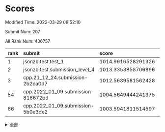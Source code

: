 # Scores

Modified Time: 2022-03-29 08:52:10

Submit Num: 207

All Rank Num: 436757

| rank |               submit               |       score        |       sigma        | pk_num |
| :--- | :--------------------------------- | :----------------- | :----------------- | :----- |
| 1    | jsonzb.test.test_1                 | 1014.9916528291326 | 0.8670571998095483 | 8438   |
| 2    | jsonzb.test.submission_level_4     | 1013.3353858706896 | 0.8611853952653014 | 8437   |
| 3    | cpp.21_12_24.submission-2b2ea0d7   | 1012.5639581562428 | 0.7912668993269131 | 8441   |
| 54   | cpp.2022_01_09.submission-816672bd | 1004.5649444241375 | 0.7277852141404106 | 8437   |
| 66   | cpp.2022_01_09.submission-5b0e3de2 | 1003.5941811514597 | 0.7200316676209174 | 8436   |


<details>
<summary>全部</summary>

| rank |                 submit                 |       score        |       sigma        | pk_num |
| :--- | :------------------------------------- | :----------------- | :----------------- | :----- |
| 1    | jsonzb.test.test_1                     | 1014.9916528291326 | 0.8670571998095483 | 8438   |
| 2    | jsonzb.test.submission_level_4         | 1013.3353858706896 | 0.8611853952653014 | 8437   |
| 3    | cpp.21_12_24.submission-2b2ea0d7       | 1012.5639581562428 | 0.7912668993269131 | 8441   |
| 4    | gobigger.level_3.submission_level_3_8  | 1012.0130322783347 | 0.7786695140782324 | 8435   |
| 5    | gobigger.level_3.submission_level_3_24 | 1011.6727875289502 | 0.7617867069178273 | 8440   |
| 6    | gobigger.level_3.submission_level_3_43 | 1011.6294725355725 | 0.7870142491950081 | 8441   |
| 7    | gobigger.level_3.submission_level_3_3  | 1011.5934303037437 | 0.7964430474353008 | 8444   |
| 8    | gobigger.level_3.submission_level_3_40 | 1011.4563552385791 | 0.7899086642326757 | 8438   |
| 9    | gobigger.level_3.submission_level_3_34 | 1011.4260712814532 | 0.7947842469237087 | 8447   |
| 10   | gobigger.level_3.submission_level_3_6  | 1011.3201727753512 | 0.8341634176266944 | 8438   |
| 11   | gobigger.level_3.submission_level_3_22 | 1011.2489096698285 | 0.7670272546088791 | 8436   |
| 12   | gobigger.level_3.submission_level_3_47 | 1011.2237547048277 | 0.7604103412018728 | 8439   |
| 13   | gobigger.level_3.submission_level_3_17 | 1011.1604550192485 | 0.774763728420389  | 8443   |
| 14   | gobigger.level_3.submission_level_3_5  | 1011.095894850843  | 0.7707691544400793 | 8439   |
| 15   | gobigger.level_3.submission_level_3_16 | 1010.9939334429273 | 0.766840118064205  | 8436   |
| 16   | gobigger.level_3.submission_level_3_25 | 1010.9733879327028 | 0.7795937131804895 | 8440   |
| 17   | gobigger.level_3.submission_level_3_12 | 1010.9225321570866 | 0.7838174553284001 | 8439   |
| 18   | gobigger.level_3.submission_level_3_37 | 1010.7763727149861 | 0.7582236689267414 | 8443   |
| 19   | gobigger.level_3.submission_level_3_45 | 1010.7540298436243 | 0.7769233274567316 | 8432   |
| 20   | gobigger.level_3.submission_level_3_15 | 1010.590474775815  | 0.7437365881414049 | 8438   |
| 21   | gobigger.level_3.submission_level_3_13 | 1010.4115092775378 | 0.7862060410946929 | 8435   |
| 22   | gobigger.level_3.submission_level_3_42 | 1010.3424416661964 | 0.7606356238822746 | 8440   |
| 23   | gobigger.level_3.submission_level_3_27 | 1010.2906366942957 | 0.7632107034318011 | 8446   |
| 24   | gobigger.level_3.submission_level_3_31 | 1010.2876090550726 | 0.7622944593888318 | 8445   |
| 25   | gobigger.level_3.submission_level_3_29 | 1010.2710184309951 | 0.7426441393728503 | 8436   |
| 26   | gobigger.level_3.submission_level_3_44 | 1010.2263005466613 | 0.7436694200708815 | 8437   |
| 27   | gobigger.level_3.submission_level_3_48 | 1010.1947585443363 | 0.7578894497276534 | 8441   |
| 28   | gobigger.level_3.submission_level_3_20 | 1010.1167879883451 | 0.7671480100405073 | 8440   |
| 29   | gobigger.level_3.submission_level_3_19 | 1010.0395457759656 | 0.75588587467554   | 8438   |
| 30   | gobigger.level_3.submission_level_3_9  | 1010.0189235290248 | 0.7692922803175165 | 8439   |
| 31   | gobigger.level_3.submission_level_3_1  | 1010.0121316099663 | 0.7556012310378032 | 8441   |
| 32   | gobigger.level_3.submission_level_3_18 | 1009.8944798076246 | 0.7390116623411195 | 8441   |
| 33   | gobigger.level_3.submission_level_3_14 | 1009.7917172251192 | 0.7545300615213557 | 8441   |
| 34   | gobigger.level_3.submission_level_3_11 | 1009.7822650986992 | 0.7696146231557701 | 8441   |
| 35   | gobigger.level_3.submission_level_3_46 | 1009.7434206375779 | 0.7504442653534326 | 8443   |
| 36   | gobigger.level_3.submission_level_3_32 | 1009.6332805511581 | 0.7545642340206876 | 8436   |
| 37   | gobigger.level_3.submission_level_3_0  | 1009.6163141645624 | 0.7523303586022932 | 8441   |
| 38   | gobigger.level_3.submission_level_3_33 | 1009.5076511017567 | 0.7608635829999001 | 8439   |
| 39   | gobigger.level_3.submission_level_3_10 | 1009.4790452859371 | 0.7376790288355513 | 8438   |
| 40   | gobigger.level_3.submission_level_3_2  | 1009.4778009363284 | 0.7399513405513344 | 8438   |
| 41   | gobigger.level_3.submission_level_3_7  | 1009.3659809747699 | 0.7597168546150848 | 8440   |
| 42   | gobigger.level_3.submission_level_3_4  | 1009.3475401606548 | 0.7434955252223713 | 8438   |
| 43   | gobigger.level_3.submission_level_3_23 | 1009.2398930932533 | 0.7476992435540711 | 8438   |
| 44   | gobigger.level_3.submission_level_3_35 | 1009.1881955598309 | 0.7391388861469956 | 8442   |
| 45   | gobigger.level_3.submission_level_3_39 | 1009.1797754233572 | 0.7364026467202635 | 8439   |
| 46   | gobigger.level_3.submission_level_3_28 | 1009.0603000951277 | 0.7389098482216915 | 8440   |
| 47   | gobigger.level_3.submission_level_3_41 | 1009.055066968412  | 0.7514285866756187 | 8438   |
| 48   | gobigger.level_3.submission_level_3_30 | 1008.9123326288654 | 0.7464784076325578 | 8436   |
| 49   | gobigger.level_3.submission_level_3_49 | 1008.5179788489825 | 0.7288636005569523 | 8440   |
| 50   | gobigger.level_3.submission_level_3_26 | 1008.2409546433976 | 0.7504148230545656 | 8440   |
| 51   | gobigger.level_3.submission_level_3_38 | 1008.1845027074497 | 0.7262711206971412 | 8440   |
| 52   | gobigger.level_3.submission_level_3_36 | 1008.0779406165143 | 0.7322194363127354 | 8439   |
| 53   | gobigger.level_3.submission_level_3_21 | 1007.8752184539385 | 0.7403000068536073 | 8442   |
| 54   | cpp.2022_01_09.submission-816672bd     | 1004.5649444241375 | 0.7277852141404106 | 8437   |
| 55   | gobigger.level_1.submission_level_1_42 | 1004.4806294991165 | 0.7189736403435117 | 8438   |
| 56   | gobigger.level_1.submission_level_1_1  | 1004.3788063415134 | 0.7187952816192006 | 8446   |
| 57   | gobigger.level_1.submission_level_1_41 | 1004.3531450999526 | 0.7346756873147527 | 8437   |
| 58   | gobigger.level_1.submission_level_1_45 | 1004.3310607040041 | 0.7269473829154135 | 8441   |
| 59   | gobigger.level_1.submission_level_1_43 | 1004.0827724232191 | 0.700470107590826  | 8442   |
| 60   | gobigger.level_1.submission_level_1_13 | 1004.0654463231401 | 0.7219250879754141 | 8440   |
| 61   | gobigger.level_1.submission_level_1_47 | 1003.9682416088282 | 0.7273967065057565 | 8441   |
| 62   | gobigger.level_1.submission_level_1_23 | 1003.9638956134648 | 0.7227710358720346 | 8440   |
| 63   | gobigger.level_1.submission_level_1_4  | 1003.8188754486165 | 0.7209352854649871 | 8442   |
| 64   | gobigger.level_1.submission_level_1_24 | 1003.6847903716707 | 0.7226381433096286 | 8445   |
| 65   | gobigger.level_1.submission_level_1_37 | 1003.6539915895282 | 0.7165249443492547 | 8441   |
| 66   | cpp.2022_01_09.submission-5b0e3de2     | 1003.5941811514597 | 0.7200316676209174 | 8436   |
| 67   | gobigger.level_1.submission_level_1_33 | 1003.4894405497406 | 0.711866215889791  | 8445   |
| 68   | gobigger.level_1.submission_level_1_25 | 1003.4747310159325 | 0.7146768668732105 | 8440   |
| 69   | gobigger.level_1.submission_level_1_6  | 1003.4304901576421 | 0.7155843563866027 | 8436   |
| 70   | gobigger.level_1.submission_level_1_8  | 1003.4263327473251 | 0.7173834289100993 | 8441   |
| 71   | gobigger.level_1.submission_level_1_46 | 1003.3521868516923 | 0.7210205667934161 | 8441   |
| 72   | gobigger.level_1.submission_level_1_36 | 1003.3302938704376 | 0.7218542688101417 | 8440   |
| 73   | gobigger.level_1.submission_level_1_28 | 1003.2674167983954 | 0.711363939791639  | 8435   |
| 74   | gobigger.level_1.submission_level_1_44 | 1003.2568223335761 | 0.7027030647504147 | 8439   |
| 75   | gobigger.level_1.submission_level_1_20 | 1003.243915860022  | 0.7317974426774141 | 8440   |
| 76   | gobigger.level_1.submission_level_1_5  | 1003.2312668337592 | 0.71854886203894   | 8444   |
| 77   | gobigger.level_1.submission_level_1_0  | 1003.1829927071396 | 0.7094797868837934 | 8437   |
| 78   | gobigger.level_1.submission_level_1_31 | 1003.1656610695513 | 0.701585975135862  | 8434   |
| 79   | gobigger.level_1.submission_level_1_34 | 1003.1638904339911 | 0.7125835209627497 | 8440   |
| 80   | gobigger.level_1.submission_level_1_10 | 1003.134716950686  | 0.7121905078335279 | 8434   |
| 81   | gobigger.level_1.submission_level_1_7  | 1003.1190258668057 | 0.7122310177060167 | 8441   |
| 82   | gobigger.level_1.submission_level_1_11 | 1003.1007789005182 | 0.7188866747435696 | 8444   |
| 83   | gobigger.level_1.submission_level_1_21 | 1003.0341977844467 | 0.7168571021788291 | 8437   |
| 84   | gobigger.level_1.submission_level_1_49 | 1003.024508133256  | 0.7101366084423838 | 8437   |
| 85   | gobigger.level_1.submission_level_1_26 | 1003.0203755273925 | 0.7154001313086602 | 8439   |
| 86   | gobigger.level_1.submission_level_1_30 | 1002.9978721985706 | 0.7214498689071474 | 8440   |
| 87   | gobigger.level_1.submission_level_1_22 | 1002.970144189492  | 0.704611180446639  | 8442   |
| 88   | gobigger.level_1.submission_level_1_39 | 1002.9649148028891 | 0.7090537116625718 | 8441   |
| 89   | gobigger.level_1.submission_level_1_48 | 1002.9251747451892 | 0.7155356426468426 | 8442   |
| 90   | gobigger.level_1.submission_level_1_12 | 1002.8707897173174 | 0.7233750831075948 | 8438   |
| 91   | gobigger.level_1.submission_level_1_17 | 1002.8457068941714 | 0.7204671026155786 | 8440   |
| 92   | gobigger.level_1.submission_level_1_27 | 1002.8221325985008 | 0.7254201511074069 | 8440   |
| 93   | gobigger.level_1.submission_level_1_16 | 1002.6056597215687 | 0.7124178764351197 | 8440   |
| 94   | gobigger.level_1.submission_level_1_40 | 1002.5541963770083 | 0.7110547381007999 | 8440   |
| 95   | gobigger.level_1.submission_level_1_9  | 1002.5496997954921 | 0.6979859932678002 | 8440   |
| 96   | gobigger.level_1.submission_level_1_19 | 1002.5412216228718 | 0.7188836352886508 | 8440   |
| 97   | gobigger.level_1.submission_level_1_29 | 1002.3515938234765 | 0.7085841120798021 | 8441   |
| 98   | gobigger.level_1.submission_level_1_2  | 1002.3312047030747 | 0.7122161726831006 | 8440   |
| 99   | gobigger.level_1.submission_level_1_14 | 1002.292626205661  | 0.6985794100696686 | 8441   |
| 100  | gobigger.level_1.submission_level_1_3  | 1002.2218683413563 | 0.7127154333492591 | 8437   |
| 101  | gobigger.level_1.submission_level_1_18 | 1002.1711000983314 | 0.7154406156851973 | 8437   |
| 102  | gobigger.level_1.submission_level_1_35 | 1002.1671670547015 | 0.7178798752477497 | 8443   |
| 103  | gobigger.level_1.submission_level_1_32 | 1002.1651496182733 | 0.7176767433913428 | 8444   |
| 104  | gobigger.level_1.submission_level_1_38 | 1002.1619995323124 | 0.7262142896239583 | 8436   |
| 105  | gobigger.level_1.submission_level_1_15 | 1001.9248344205015 | 0.7150093007900534 | 8439   |
| 106  | gobigger.random.submission_random_40   | 997.5945348313829  | 0.7098286759857654 | 8444   |
| 107  | gobigger.random.submission_random_27   | 997.3840981572127  | 0.6948507880979949 | 8442   |
| 108  | gobigger.random.submission_random_19   | 997.3440732445413  | 0.7039698778417119 | 8439   |
| 109  | gobigger.random.submission_random_3    | 996.9286578046327  | 0.7161785992717505 | 8446   |
| 110  | gobigger.random.submission_random_37   | 996.8435131647142  | 0.70574729390185   | 8439   |
| 111  | gobigger.random.submission_random_6    | 996.8123858930115  | 0.7159467214230252 | 8437   |
| 112  | gobigger.random.submission_random_22   | 996.6862555204798  | 0.7212557831244516 | 8441   |
| 113  | gobigger.random.submission_random_44   | 996.6253100810321  | 0.699409071367615  | 8445   |
| 114  | gobigger.random.submission_random_9    | 996.6137396867159  | 0.7010824753704974 | 8435   |
| 115  | gobigger.random.submission_random_26   | 996.5871954137464  | 0.6990856505715722 | 8440   |
| 116  | gobigger.random.submission_random_10   | 996.4756224530564  | 0.7112125060051706 | 8438   |
| 117  | gobigger.random.submission_random_28   | 996.4479235230766  | 0.695876622608996  | 8439   |
| 118  | gobigger.random.submission_random_11   | 996.3815511970877  | 0.7210569214228019 | 8440   |
| 119  | gobigger.random.submission_random_39   | 996.3111628027767  | 0.7237036290474571 | 8442   |
| 120  | gobigger.random.submission_random_46   | 996.2857940464312  | 0.6974082866909974 | 8440   |
| 121  | gobigger.random.submission_random_4    | 996.2226251993744  | 0.7179911138532301 | 8445   |
| 122  | gobigger.random.submission_random_16   | 996.2050841041134  | 0.7068596452766364 | 8442   |
| 123  | gobigger.random.submission_random_13   | 996.1596629483265  | 0.7122064256058075 | 8436   |
| 124  | gobigger.random.submission_random_33   | 996.1364872983445  | 0.716559056208239  | 8440   |
| 125  | gobigger.random.submission_random_36   | 996.1063030679733  | 0.6948156243352982 | 8442   |
| 126  | gobigger.random.submission_random_7    | 996.1028007228311  | 0.7167049800080691 | 8440   |
| 127  | gobigger.random.submission_random_41   | 996.0909707162383  | 0.7150727856049653 | 8444   |
| 128  | gobigger.random.submission_random_38   | 996.0658105742784  | 0.7214499585424416 | 8441   |
| 129  | gobigger.random.submission_random_20   | 996.0515197954935  | 0.7187443282039161 | 8446   |
| 130  | gobigger.random.submission_random_0    | 996.0356302136611  | 0.7043511390645072 | 8439   |
| 131  | gobigger.random.submission_random_18   | 996.0096594697467  | 0.7007223274953674 | 8446   |
| 132  | gobigger.random.submission_random_12   | 996.006438424503   | 0.6995120266202817 | 8437   |
| 133  | gobigger.random.submission_random_21   | 995.9973949172557  | 0.7114978828485439 | 8438   |
| 134  | gobigger.random.submission_random_2    | 995.9723052436924  | 0.7112036055026488 | 8440   |
| 135  | gobigger.random.submission_random_43   | 995.9717637406293  | 0.7123789243796949 | 8442   |
| 136  | gobigger.random.submission_random_30   | 995.9116861005114  | 0.7123059321318502 | 8447   |
| 137  | gobigger.random.submission_random_49   | 995.797367885667   | 0.7091827016519058 | 8437   |
| 138  | gobigger.random.submission_random_48   | 995.7513507663873  | 0.7155770361894312 | 8442   |
| 139  | gobigger.random.submission_random_31   | 995.6563931745819  | 0.7115074307179128 | 8447   |
| 140  | gobigger.random.submission_random_47   | 995.6216470570411  | 0.7050831206727478 | 8436   |
| 141  | gobigger.random.submission_random_29   | 995.6152750536019  | 0.7159859153558212 | 8438   |
| 142  | gobigger.random.submission_random_42   | 995.5906072539333  | 0.710098448073127  | 8440   |
| 143  | gobigger.random.submission_random_14   | 995.5677617233937  | 0.7072324542661838 | 8437   |
| 144  | gobigger.random.submission_random_8    | 995.5489523239808  | 0.7044182809212928 | 8433   |
| 145  | gobigger.random.submission_random_25   | 995.4669168570381  | 0.7265098182270902 | 8436   |
| 146  | gobigger.random.submission_random_1    | 995.3624991287004  | 0.7254315784199675 | 8440   |
| 147  | gobigger.random.submission_random_5    | 995.3045860025871  | 0.7171827423627696 | 8438   |
| 148  | gobigger.random.submission_random_17   | 995.2111984092361  | 0.7216537011044147 | 8435   |
| 149  | gobigger.random.submission_random_35   | 995.167668480848   | 0.7206002503351159 | 8441   |
| 150  | gobigger.random.submission_random_15   | 995.1591059006366  | 0.6979627426113285 | 8438   |
| 151  | gobigger.random.submission_random_45   | 995.0854701151869  | 0.7096833964270922 | 8444   |
| 152  | gobigger.random.submission_random_32   | 994.8579924884743  | 0.7117374700336545 | 8440   |
| 153  | gobigger.random.submission_random_24   | 994.8266777644706  | 0.7122489190463396 | 8438   |
| 154  | gobigger.level_2.submission_level_2_1  | 994.8211003543059  | 0.7463547730008789 | 8438   |
| 155  | gobigger.random.submission_random_34   | 994.7046747868029  | 0.7018503338867613 | 8437   |
| 156  | gobigger.random.submission_random_23   | 994.5002552829014  | 0.6976121412665999 | 8440   |
| 157  | gobigger.level_2.submission_level_2_42 | 994.3896438141783  | 0.7219183353352566 | 8436   |
| 158  | gobigger.level_2.submission_level_2_40 | 994.2038212188904  | 0.723084522849343  | 8444   |
| 159  | gobigger.level_2.submission_level_2_0  | 993.9105153576419  | 0.7242464028810472 | 8445   |
| 160  | gobigger.level_2.submission_level_2_21 | 993.8530944203835  | 0.7353625676779407 | 8436   |
| 161  | gobigger.level_2.submission_level_2_46 | 993.8374657736684  | 0.7235678031001382 | 8439   |
| 162  | gobigger.level_2.submission_level_2_19 | 993.2121648318255  | 0.7340863131748183 | 8441   |
| 163  | gobigger.level_2.submission_level_2_28 | 993.2059603868274  | 0.7173602734350758 | 8438   |
| 164  | gobigger.level_2.submission_level_2_11 | 993.0710634164102  | 0.7261287059937365 | 8444   |
| 165  | gobigger.level_2.submission_level_2_31 | 993.0221953618168  | 0.7367189877970725 | 8435   |
| 166  | gobigger.level_2.submission_level_2_6  | 992.997754874458   | 0.7322398198750604 | 8436   |
| 167  | gobigger.level_2.submission_level_2_23 | 992.9745999744754  | 0.7275631824129679 | 8440   |
| 168  | gobigger.level_2.submission_level_2_8  | 992.9352193441538  | 0.7338395042659384 | 8441   |
| 169  | gobigger.level_2.submission_level_2_39 | 992.6563774005702  | 0.7309768947879538 | 8437   |
| 170  | gobigger.level_2.submission_level_2_7  | 992.6214560699079  | 0.7385619404669851 | 8440   |
| 171  | gobigger.level_2.submission_level_2_12 | 992.5942430995105  | 0.7263060195016509 | 8435   |
| 172  | gobigger.level_2.submission_level_2_35 | 992.577633189354   | 0.7403405999036642 | 8437   |
| 173  | gobigger.level_2.submission_level_2_49 | 992.4785688923938  | 0.7571561004753181 | 8442   |
| 174  | gobigger.level_2.submission_level_2_44 | 992.4585293415496  | 0.7251772791091874 | 8441   |
| 175  | gobigger.level_2.submission_level_2_14 | 992.402953113227   | 0.738955061907243  | 8440   |
| 176  | gobigger.level_2.submission_level_2_27 | 992.3990640182873  | 0.7510126135973236 | 8438   |
| 177  | gobigger.level_2.submission_level_2_22 | 992.3543005077769  | 0.7511095971696338 | 8445   |
| 178  | gobigger.level_2.submission_level_2_34 | 992.345387477752   | 0.7414511972694897 | 8437   |
| 179  | gobigger.level_2.submission_level_2_2  | 992.3298951287458  | 0.7497040661976027 | 8447   |
| 180  | gobigger.level_2.submission_level_2_15 | 992.1882494288241  | 0.7362155034852265 | 8438   |
| 181  | gobigger.level_2.submission_level_2_41 | 992.1421860818568  | 0.7485078304765929 | 8441   |
| 182  | gobigger.level_2.submission_level_2_30 | 992.1419196180129  | 0.7656936241150855 | 8439   |
| 183  | gobigger.level_2.submission_level_2_33 | 992.0926810507964  | 0.743964248717991  | 8437   |
| 184  | gobigger.level_2.submission_level_2_18 | 992.087638638265   | 0.7551747224030891 | 8442   |
| 185  | gobigger.level_2.submission_level_2_45 | 992.0289547488776  | 0.7330575056530504 | 8435   |
| 186  | gobigger.level_2.submission_level_2_5  | 992.0258147454552  | 0.7453651499177515 | 8439   |
| 187  | gobigger.level_2.submission_level_2_13 | 991.982064318489   | 0.7469363964864656 | 8440   |
| 188  | gobigger.level_2.submission_level_2_47 | 991.9110732861013  | 0.7421966639035958 | 8444   |
| 189  | gobigger.level_2.submission_level_2_4  | 991.8892525243257  | 0.7400530747234872 | 8441   |
| 190  | gobigger.level_2.submission_level_2_9  | 991.7491777218347  | 0.7420377594126287 | 8433   |
| 191  | gobigger.level_2.submission_level_2_26 | 991.7108182856638  | 0.7451965782313854 | 8442   |
| 192  | gobigger.level_2.submission_level_2_37 | 991.5357996423664  | 0.7466983115613238 | 8435   |
| 193  | gobigger.level_2.submission_level_2_20 | 991.5348597386562  | 0.7406636282501393 | 8440   |
| 194  | gobigger.level_2.submission_level_2_29 | 991.4929644653232  | 0.7515681061566094 | 8439   |
| 195  | gobigger.level_2.submission_level_2_16 | 991.2858021917438  | 0.7362807147451063 | 8442   |
| 196  | gobigger.level_2.submission_level_2_43 | 991.2330741192055  | 0.7546894315642566 | 8445   |
| 197  | gobigger.level_2.submission_level_2_25 | 991.1615227186647  | 0.7455419838788351 | 8440   |
| 198  | gobigger.level_2.submission_level_2_48 | 991.1016660333418  | 0.7522619425240928 | 8442   |
| 199  | gobigger.level_2.submission_level_2_36 | 991.0570990149935  | 0.7562244347080402 | 8438   |
| 200  | gobigger.level_2.submission_level_2_24 | 991.0332073366691  | 0.7497373837991461 | 8438   |
| 201  | gobigger.level_2.submission_level_2_10 | 991.0317373954041  | 0.7704923126650336 | 8437   |
| 202  | gobigger.level_2.submission_level_2_38 | 990.8467742648261  | 0.756566079381952  | 8444   |
| 203  | gobigger.level_2.submission_level_2_3  | 990.8233240126268  | 0.7594684525815543 | 8442   |
| 204  | gobigger.level_2.submission_level_2_32 | 990.2692582575099  | 0.7766101267416545 | 8435   |
| 205  | gobigger.level_2.submission_level_2_17 | 989.970852399149   | 0.7639429491646412 | 8438   |
| 206  | gobigger.none.submission_none_0        | 978.8062147235987  | 1.1556548741133976 | 8437   |
| 207  | gobigger.none.submission_none_1        | 976.5341892843943  | 1.3495611912688463 | 8444   |

</details>